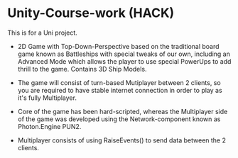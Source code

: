 # Unity-Course-work (HACK)
This is for a Uni project. 

- 2D Game with Top-Down-Perspective based on the traditional board game known as Battleships with special tweaks of our own, including an Advanced Mode which allows the player to use special PowerUps to add thrill to the game. Contains 3D Ship Models.
- The game will consist of turn-based Mutiplayer between 2 clients, so you are required to have stable internet connection in order to play as it's fully Multiplayer.

- Core of the game has been hard-scripted, whereas the Multiplayer side of the game was developed using the Network-component known as Photon.Engine PUN2.
- Multiplayer consists of using RaiseEvents() to send data between the 2 clients.



